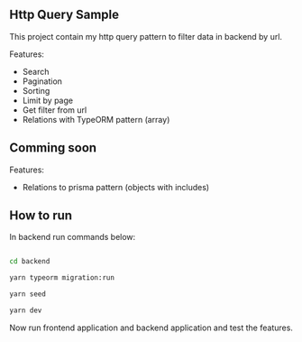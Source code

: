 ## Http Query Sample

This project contain my http query pattern to filter data in backend by url.

Features:

- Search
- Pagination
- Sorting
- Limit by page
- Get filter from url
- Relations with TypeORM pattern (array)

## Comming soon

Features:

- Relations to prisma pattern (objects with includes)

## How to run

In backend run commands below:

```bash

cd backend

yarn typeorm migration:run

yarn seed

yarn dev

```

Now run frontend application and backend application and test the features.
